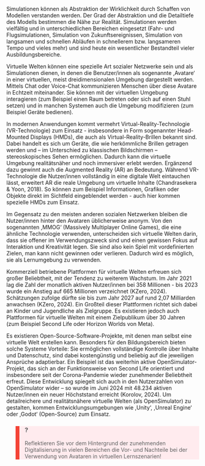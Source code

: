 <!-- filename: 01_Einfuehrung.md -->
<!-- title: Einführung -->

Simulationen können als Abstraktion der Wirklichkeit durch Schaffen von Modellen verstanden werden. Der Grad der Abstraktion und die Detailtiefe des Modells bestimmen die Nähe zur Realität. Simulationen werden vielfältig und in unterschiedlichen Bereichen eingesetzt (Fahr- und Flugsimulationen, Simulation von Zukunftsereignissen, Simulation von langsamen und schnellen Abläufen in schnellerem bzw. langsameren Tempo und vieles mehr) und sind heute ein wesentlicher Bestandteil vieler Ausbildungsbereiche.

Virtuelle Welten können eine spezielle Art sozialer Netzwerke sein und als Simulationen dienen, in denen die Benutzer/innen als sogenannte ,Avatare‘ in einer virtuellen, meist dreidimensionalen Umgebung dargestellt werden. Mittels Chat oder Voice-Chat kommunizieren Menschen über diese Avatare in Echtzeit miteinander. Sie können mit der virtuellen Umgebung interagieren (zum Beispiel einen Raum betreten oder sich auf einen Stuhl setzen) und in manchen Systemen auch die Umgebung modifizieren (zum Beispiel Geräte bedienen).

In modernen Anwendungen kommt vermehrt Virtual-Reality-Technologie (VR-Technologie) zum Einsatz - insbesondere in Form sogenannter Head-Mounted Displays (HMDs), die auch als Virtual-Reality-Brillen bekannt sind. Dabei handelt es sich um Geräte, die wie herkömmliche Brillen getragen werden und – im Unterschied zu klassischen Bildschirmen – stereoskopisches Sehen ermöglichen. Dadurch kann die virtuelle Umgebung realitätsnäher und noch immersiver erlebt werden. Ergänzend dazu gewinnt auch die Augmented Reality (AR) an Bedeutung. Während VR-Technologie die Nutzer/innen vollständig in eine digitale Welt eintauchen lässt, erweitert AR die reale Umgebung um virtuelle Inhalte (Chandrasekera & Yoon, 2018). So können zum Beispiel Informationen, Grafiken oder Objekte direkt im Sichtfeld eingeblendet werden - auch hier kommen spezielle HMDs zum Einsatz.

Im Gegensatz zu den meisten anderen sozialen Netzwerken bleiben die Nutzer/innen hinter den Avataren üblicherweise anonym. Von den sogenannten ,MMOG‘ (Massively Multiplayer Online Games), die eine ähnliche Technologie verwenden, unterscheiden sich virtuelle Welten darin, dass sie offener im Verwendungszweck sind und einen gewissen Fokus auf Interaktion und Kreativität legen. Sie sind also kein Spiel mit vordefinierten Zielen, man kann nicht gewinnen oder verlieren. Dadurch wird es möglich, sie als Lernumgebung zu verwenden.

Kommerziell betriebene Plattformen für virtuelle Welten erfreuen sich großer Beliebtheit, mit der Tendenz zu weiterem Wachstum. Im Jahr 2021 lag die Zahl der monatlich aktiven Nutzer/innen bei 358 Millionen - bis 2023 wurde ein Anstieg auf 665 Millionen verzeichnet (KZero, 2024). Schätzungen zufolge dürfte sie bis zum Jahr 2027 auf rund 2,07 Milliarden anwachsen (KZero, 2024). Ein Großteil dieser Plattformen richtet sich dabei an Kinder und Jugendliche als Zielgruppe. Es existieren jedoch auch Plattformen für virtuelle Welten mit einem Zielpublikum über 30 Jahren (zum Beispiel Second Life oder Horizon Worlds von Meta).

Es existieren Open-Source-Software-Projekte, mit denen man selbst eine virtuelle Welt erstellen kann. Besonders für den Bildungsbereich bieten solche Systeme Vorteile: Sie ermöglichen vollständige Kontrolle über Inhalte und Datenschutz, sind dabei kostengünstig und beliebig auf die jeweiligen Ansprüche adaptierbar. Ein Beispiel ist das weiterhin aktive OpenSimulator-Projekt, das sich an der Funktionsweise von Second Life orientiert und insbesondere seit der Corona-Pandemie wieder zunehmender Beliebtheit erfreut. Diese Entwicklung spiegelt sich auch in den Nutzerzahlen von OpenSimulator wider – so wurde im Juni 2024 mit 48.234 aktiven Nutzer/innen ein neuer Höchststand erreicht (Korolov, 2024). Um detailreichere und realitätsnähere virtuelle Welten (als OpenSimulator) zu gestalten, kommen Entwicklungsumgebungen wie ,Unity‘, ,Unreal Engine‘ oder ,Godot‘ (Open-Source) zum Einsatz.

<blockquote style="background: #FFEBEE; border-left: 10px solid #F44336">

### ?

Reflektieren Sie vor dem Hintergrund der zunehmenden Digitalisierung in vielen Bereichen die Vor- und Nachteile bei der Verwendung von Avataren in virtuellen Lernszenarien!

</blockquote>
